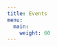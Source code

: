 ```yaml
---
title: Events
menu:
  main:
    weight: 60
---
```


<!--add blocks of content here to add more sections to the community page -->
